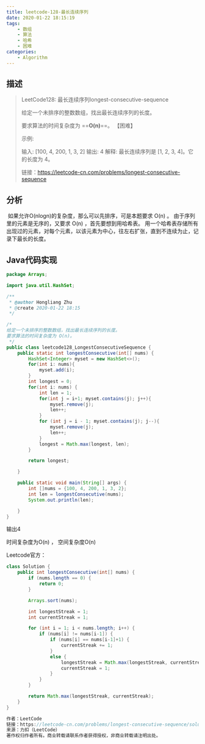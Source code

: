 ```yaml
---
title: leetcode-128-最长连续序列
date: 2020-01-22 18:15:19
tags:
	- 数组
	- 算法
	- 哈希
	- 困难
categories:
	- Algorithm
---
```


## 描述

> LeetCode128: 最长连续序列longest-consecutive-sequence
>
> 给定一个未排序的整数数组，找出最长连续序列的长度。
>
> 要求算法的时间复杂度为 ==**O(n)**==。 【困难】
>
> 示例:
>
> 输入: [100, 4, 200, 1, 3, 2]
> 输出: 4
> 解释: 最长连续序列是 [1, 2, 3, 4]。它的长度为 4。
>
> 链接：https://leetcode-cn.com/problems/longest-consecutive-sequence

## 分析



​	如果允许O(nlogn)的复杂度，那么可以先排序，可是本题要求	O(n)	。
由于序列里的元素是无序的，又要求	O(n)	，首先要想到用哈希表。
用一个哈希表存储所有出现过的元素，对每个元素，以该元素为中心，往左右扩张，直到不连续为止，记 录下最长的长度。

##  Java代码实现

```java
package Arrays;

import java.util.HashSet;

/**
 * @author Hongliang Zhu
 * @create 2020-01-22 18:15
 */

/*
给定一个未排序的整数数组，找出最长连续序列的长度。
要求算法的时间复杂度为 O(n)。
 */
public class leetcode128_LongestConsecutiveSequence {
    public static int longestConsecutive(int[] nums) {
        HashSet<Integer> myset = new HashSet<>();
        for(int i: nums){
            myset.add(i);
        }
        int longest = 0;
        for(int i: nums) {
            int len = 1;
            for(int j = i+1; myset.contains(j); j++){
                myset.remove(j);
                len++;
            }
            for (int j = i - 1; myset.contains(j); j--){
                myset.remove(j);
                len++;
            }
            longest = Math.max(longest, len);
        }

        return longest;

    }

    public static void main(String[] args) {
        int []nums = {100, 4, 200, 1, 3, 2};
        int len = longestConsecutive(nums);
        System.out.println(len);

    }
}

```

输出4

时间复杂度为O(n) ， 空间复杂度O(n)

Leetcode官方：

```java
class Solution {
    public int longestConsecutive(int[] nums) {
        if (nums.length == 0) {
            return 0;
        }

        Arrays.sort(nums);

        int longestStreak = 1;
        int currentStreak = 1;

        for (int i = 1; i < nums.length; i++) {
            if (nums[i] != nums[i-1]) {
                if (nums[i] == nums[i-1]+1) {
                    currentStreak += 1;
                }
                else {
                    longestStreak = Math.max(longestStreak, currentStreak);
                    currentStreak = 1;
                }
            }
        }

        return Math.max(longestStreak, currentStreak);
    }
}

作者：LeetCode
链接：https://leetcode-cn.com/problems/longest-consecutive-sequence/solution/zui-chang-lian-xu-xu-lie-by-leetcode/
来源：力扣（LeetCode）
著作权归作者所有。商业转载请联系作者获得授权，非商业转载请注明出处。
```

